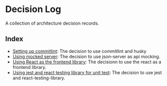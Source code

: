 # Decision Log

A collection of architecture decision records.

## Index

- [Setting up commitlint](setting-up-commitlint.md): The decision to use commitlint and husky
- [Using mocked server](using-mocked-api-for-development.md): The decision to use json-server as api mocking.
- [Using React as the frontend library](use-of-react-for-frontend-development): The decisionn to use the react as a frontend library.
- [Using jest and react testing library for unit test](setting-up-testing-frameworks.md): The decision to use jest and react-testing-library.
